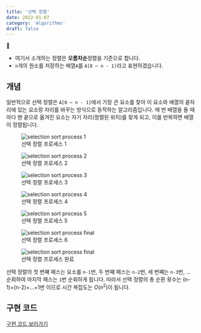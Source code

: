 ```yaml
---
title: '선택 정렬'
date: 2022-01-07
category: 'Algorithms'
draft: false
---
```


📢  
- 여기서 소개하는 정렬은 **오름차순**정렬을 기준으로 합니다.  
- `n`개의 원소를 저장하는 배열`A`를 `A[0 ⋯ n - 1]`라고 표현하겠습니다.

## 개념

일반적으로 선택 정렬은 `A[0 ⋯ n - 1]`에서 가장 큰 요소를 찾아 이 요소와 배열의 끝자리에 있는 요소랑 자리를 바꾸는 방식으로 동작하는 알고리즘입니다. 매 번 배열을 돌 때마다 맨 끝으로 옮겨진 요소는 자기 자리(정렬된 위치)를 찾게 되고, 이를 반복하면 배열이 정렬됩니다.

<figure>
    <img src="https://cdn.jsdelivr.net/gh/jaehyeon48/jaehyeon48.github.io@master/assets/images/algorithms/sorting/selection-sort/selection_sort_process_1.png" alt="selection sort process 1" />
    <figcaption>선택 정렬 프로세스 1</figcaption>
</figure>

<figure>
    <img src="https://cdn.jsdelivr.net/gh/jaehyeon48/jaehyeon48.github.io@master/assets/images/algorithms/sorting/selection-sort/selection_sort_process_2.png" alt="selection sort process 2" />
    <figcaption>선택 정렬 프로세스 2</figcaption>
</figure>

<figure>
    <img src="https://cdn.jsdelivr.net/gh/jaehyeon48/jaehyeon48.github.io@master/assets/images/algorithms/sorting/selection-sort/selection_sort_process_3.png" alt="selection sort process 3" />
    <figcaption>선택 정렬 프로세스 3</figcaption>
</figure>

<figure>
    <img src="https://cdn.jsdelivr.net/gh/jaehyeon48/jaehyeon48.github.io@master/assets/images/algorithms/sorting/selection-sort/selection_sort_process_4.png" alt="selection sort process 4" />
    <figcaption>선택 정렬 프로세스 4</figcaption>
</figure>

<figure>
    <img src="https://cdn.jsdelivr.net/gh/jaehyeon48/jaehyeon48.github.io@master/assets/images/algorithms/sorting/selection-sort/selection_sort_process_5.png" alt="selection sort process 5" />
    <figcaption>선택 정렬 프로세스 5</figcaption>
</figure>

<figure>
    <img src="https://cdn.jsdelivr.net/gh/jaehyeon48/jaehyeon48.github.io@master/assets/images/algorithms/sorting/selection-sort/selection_sort_process_6.png" alt="selection sort process final" />
    <figcaption>선택 정렬 프로세스 6</figcaption>
</figure>

<figure>
    <img src="https://cdn.jsdelivr.net/gh/jaehyeon48/jaehyeon48.github.io@master/assets/images/algorithms/sorting/selection-sort/selection_sort_process_final.png" alt="selection sort process final" />
    <figcaption>선택 정렬 프로세스 완료</figcaption>
</figure>

선택 정렬의 첫 번째 패스는 요소를 `n-1`번, 두 번째 패스는 `n-2`번, 세 번째는 `n-3`번, ... 순회하여 마지막 패스는 `1`번 순회하게 됩니다. 따라서 선택 정렬의 총 순환 횟수는 (n-1)+(n-2)+...+1번 이므로 시간 복잡도는 $O(n^2)$이 됩니다.

## 구현 코드

[구현 코드 보러가기](https://github.com/jaehyeon48/ds-and-algo/tree/main/src/algorithms/sorting/selectionSort)
